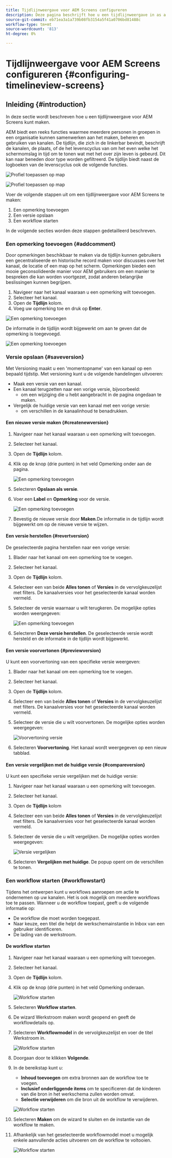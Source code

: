 ```yaml
---
title: Tijdlijnweergave voor AEM Screens configureren
description: Deze pagina beschrijft hoe u een tijdlijnweergave in as a Cloud Service schermen configureert.
source-git-commit: eb71ea3a1a739b08fb3154a5f41a0706bd81488c
workflow-type: tm+mt
source-wordcount: '813'
ht-degree: 0%

---
```


# Tijdlijnweergave voor AEM Screens configureren {#configuring-timelineview-screens}

## Inleiding {#introduction}

In deze sectie wordt beschreven hoe u een tijdlijnweergave voor AEM Screens kunt maken.

AEM biedt een reeks functies waarmee meerdere personen in groepen in een organisatie kunnen samenwerken aan het maken, beheren en gebruiken van kanalen.
De tijdlijn, die zich in de linkerbar bevindt, beschrijft de kanalen, de plaats, of de het levenscyclus van om het even welke het schermomslag in tijd om te tonen wat met het over zijn leven is gebeurd. Dit kan naar beneden door type worden gefiltreerd.
De tijdlijn biedt naast de logboeken van de levenscyclus ook de volgende functies.

![Profiel toepassen op map](/help/screens-cloud/assets/configure/Screens-timeline1.jpg)

![Profiel toepassen op map](/help/screens-cloud/assets/configure/screens-timeline2.jpg)

Voer de volgende stappen uit om een tijdlijnweergave voor AEM Screens te maken:

1. Een opmerking toevoegen
1. Een versie opslaan
1. Een workflow starten

In de volgende secties worden deze stappen gedetailleerd beschreven.

### Een opmerking toevoegen {#addcomment}

Door opmerkingen beschikbaar te maken via de tijdlijn kunnen gebruikers een gecentraliseerde en historische record maken voor discussies over het kanaal, de locatie of een map op het scherm.
Opmerkingen bieden een mooie geconsolideerde manier voor AEM gebruikers om een manier te bespreken die kan worden voortgezet, zodat anderen belangrijke beslissingen kunnen begrijpen.

1. Navigeer naar het kanaal waaraan u een opmerking wilt toevoegen.
1. Selecteer het kanaal.
1. Open de **Tijdlijn** kolom.
1. Voeg uw opmerking toe en druk op **Enter**.

![Een opmerking toevoegen](/help/screens-cloud/assets/configure/screen-timeline3.jpg)

De informatie in de tijdlijn wordt bijgewerkt om aan te geven dat de opmerking is toegevoegd.

![Een opmerking toevoegen](/help/screens-cloud/assets/configure/screens-timeline4.jpg)

### Versie opslaan {#saveversion}

Met Versioning maakt u een &#39;momentopname&#39; van een kanaal op een bepaald tijdstip. Met versioning kunt u de volgende handelingen uitvoeren:
* Maak een versie van een kanaal.
* Een kanaal terugzetten naar een vorige versie, bijvoorbeeld:
   * om een wijziging die u hebt aangebracht in de pagina ongedaan te maken.
* Vergelijk de huidige versie van een kanaal met een vorige versie:
   * om verschillen in de kanaalinhoud te benadrukken.


#### Een nieuwe versie maken {#createnewversion}

1. Navigeer naar het kanaal waaraan u een opmerking wilt toevoegen.
1. Selecteer het kanaal.
1. Open de **Tijdlijn** kolom.
1. Klik op de knop (drie punten) in het veld Opmerking onder aan de pagina.

   ![Een opmerking toevoegen](/help/screens-cloud/assets/configure/screens-timeline5.jpg)

1. Selecteren **Opslaan als versie**.
1. Voer een **Label** en **Opmerking** voor de versie.

   ![Een opmerking toevoegen](/help/screens-cloud/assets/configure/screens-timeline6.jpg)

1. Bevestig de nieuwe versie door **Maken**.De informatie in de tijdlijn wordt bijgewerkt om op de nieuwe versie te wijzen.

#### Een versie herstellen {#revertversion}

De geselecteerde pagina herstellen naar een vorige versie:

1. Blader naar het kanaal om een opmerking toe te voegen.
1. Selecteer het kanaal.
1. Open de **Tijdlijn** kolom.
1. Selecteer een van beide **Alles tonen** of **Versies** in de vervolgkeuzelijst met filters. De kanaalversies voor het geselecteerde kanaal worden vermeld.
1. Selecteer de versie waarnaar u wilt terugkeren. De mogelijke opties worden weergegeven:

   ![Een opmerking toevoegen](/help/screens-cloud/assets/configure/screens-timeline7.jpg)

1. Selecteren **Deze versie herstellen**. De geselecteerde versie wordt hersteld en de informatie in de tijdlijn wordt bijgewerkt.

#### Een versie voorvertonen {#previewversion}

U kunt een voorvertoning van een specifieke versie weergeven:

1. Blader naar het kanaal om een opmerking toe te voegen.
1. Selecteer het kanaal.
1. Open de **Tijdlijn** kolom.
1. Selecteer een van beide **Alles tonen** of **Versies** in de vervolgkeuzelijst met filters. De kanaalversies voor het geselecteerde kanaal worden vermeld.
1. Selecteer de versie die u wilt voorvertonen. De mogelijke opties worden weergegeven:

   ![Voorvertoning versie](/help/screens-cloud/assets/configure/screens-timeline8.jpg)

1. Selecteren **Voorvertoning**. Het kanaal wordt weergegeven op een nieuw tabblad.

#### Een versie vergelijken met de huidige versie {#compareversion}

U kunt een specifieke versie vergelijken met de huidige versie:

1. Navigeer naar het kanaal waaraan u een opmerking wilt toevoegen.
1. Selecteer het kanaal.
1. Open de **Tijdlijn** kolom
1. Selecteer een van beide **Alles tonen** of **Versies** in de vervolgkeuzelijst met filters. De kanaalversies voor het geselecteerde kanaal worden vermeld.
1. Selecteer de versie die u wilt vergelijken. De mogelijke opties worden weergegeven:

   ![Versie vergelijken](/help/screens-cloud/assets/configure/screens-timeline9.jpg)

1. Selecteren **Vergelijken met huidige**. De popup opent om de verschillen te tonen.

### Een workflow starten {#workflowstart}

Tijdens het ontwerpen kunt u workflows aanroepen om actie te ondernemen op uw kanalen. Het is ook mogelijk om meerdere workflows toe te passen.
Wanneer u de workflow toepast, geeft u de volgende informatie op:

* De workflow die moet worden toegepast.
* Naar keuze, een titel die helpt de werkschemainstantie in Inbox van een gebruiker identificeren.
* De lading van de werkstroom.

#### De workflow starten

1. Navigeer naar het kanaal waaraan u een opmerking wilt toevoegen.
1. Selecteer het kanaal.
1. Open de **Tijdlijn** kolom.
1. Klik op de knop (drie punten) in het veld Opmerking onderaan.

   ![Workflow starten](/help/screens-cloud/assets/configure/screens-timeline10.jpg)

1. Selecteren **Workflow starten**.
1. De wizard Werkstroom maken wordt geopend en geeft de workflowdetails op.
1. Selecteren **Workflowmodel** in de vervolgkeuzelijst en voer de titel Werkstroom in.

   ![Workflow starten](/help/screens-cloud/assets/configure/screens-timeline11.jpg)

1. Doorgaan door te klikken **Volgende**.
1. In de bereikstap kunt u:
   * **Inhoud toevoegen** om extra bronnen aan de workflow toe te voegen.
   * **Inclusief onderliggende items** om te specificeren dat de kinderen van die bron in het werkschema zullen worden omvat.
   * **Selectie verwijderen** om die bron uit de workflow te verwijderen.

   ![Workflow starten](/help/screens-cloud/assets/configure/screens-timeline12.jpg)

1. Selecteren **Maken** om de wizard te sluiten en de instantie van de workflow te maken.
1. Afhankelijk van het geselecteerde workflowmodel moet u mogelijk enkele aanvullende acties uitvoeren om de workflow te voltooien.

   ![Workflow starten](/help/screens-cloud/assets/configure/screens-timeline13.jpg)
